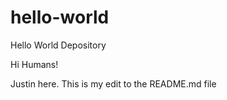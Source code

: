 # hello-world
Hello World Depository

Hi Humans!

Justin here. This is my edit to the README.md file
